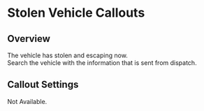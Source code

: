 # Stolen Vehicle Callouts

## Overview

The vehicle has stolen and escaping now.<br/>
Search the vehicle with the information that is sent from dispatch.

## Callout Settings

Not Available.

